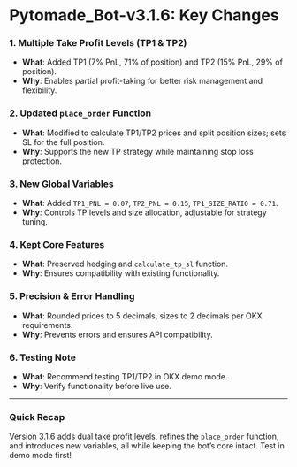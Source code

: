 # Pytomade_Bot-v3.1.6: Key Changes

### 1. Multiple Take Profit Levels (TP1 & TP2)
- **What**: Added TP1 (7% PnL, 71% of position) and TP2 (15% PnL, 29% of position).
- **Why**: Enables partial profit-taking for better risk management and flexibility.

### 2. Updated `place_order` Function
- **What**: Modified to calculate TP1/TP2 prices and split position sizes; sets SL for the full position.
- **Why**: Supports the new TP strategy while maintaining stop loss protection.

### 3. New Global Variables
- **What**: Added `TP1_PNL = 0.07`, `TP2_PNL = 0.15`, `TP1_SIZE_RATIO = 0.71`.
- **Why**: Controls TP levels and size allocation, adjustable for strategy tuning.

### 4. Kept Core Features
- **What**: Preserved hedging and `calculate_tp_sl` function.
- **Why**: Ensures compatibility with existing functionality.

### 5. Precision & Error Handling
- **What**: Rounded prices to 5 decimals, sizes to 2 decimals per OKX requirements.
- **Why**: Prevents errors and ensures API compatibility.

### 6. Testing Note
- **What**: Recommend testing TP1/TP2 in OKX demo mode.
- **Why**: Verify functionality before live use.

---

### Quick Recap
Version 3.1.6 adds dual take profit levels, refines the `place_order` function, and introduces new variables, all while keeping the bot’s core intact. Test in demo mode first!